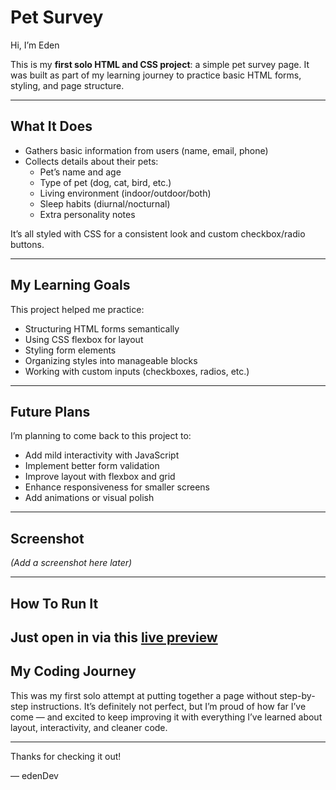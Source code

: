 # Pet Survey

Hi, I’m Eden

This is my **first solo HTML and CSS project**: a simple pet survey page. It was built as part of my learning journey to practice basic HTML forms, styling, and page structure.

---

## What It Does

- Gathers basic information from users (name, email, phone)
- Collects details about their pets:
  - Pet’s name and age
  - Type of pet (dog, cat, bird, etc.)
  - Living environment (indoor/outdoor/both)
  - Sleep habits (diurnal/nocturnal)
  - Extra personality notes

It’s all styled with CSS for a consistent look and custom checkbox/radio buttons.

---

## My Learning Goals

This project helped me practice:

- Structuring HTML forms semantically
- Using CSS flexbox for layout
- Styling form elements
- Organizing styles into manageable blocks
- Working with custom inputs (checkboxes, radios, etc.)

---

## Future Plans

I’m planning to come back to this project to:

- Add mild interactivity with JavaScript
- Implement better form validation
- Improve layout with flexbox and grid
- Enhance responsiveness for smaller screens
- Add animations or visual polish

---

## Screenshot

*(Add a screenshot here later)*

---

## How To Run It

Just open in via this [live preview](https://edenjermendi.github.io/pet-survey/)
---

## My Coding Journey

This was my first solo attempt at putting together a page without step-by-step instructions. It’s definitely not perfect, but I’m proud of how far I’ve come — and excited to keep improving it with everything I’ve learned about layout, interactivity, and cleaner code.

---

Thanks for checking it out!

— edenDev
